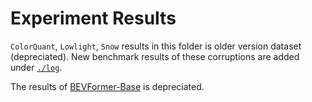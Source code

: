 # Experiment Results

`ColorQuant`, `Lowlight`, `Snow` results in this folder is older version dataset (depreciated). New benchmark results of these corruptions are added under [`./log`](./).

The results of [BEVFormer-Base](./bevformer_base.log) is depreciated.